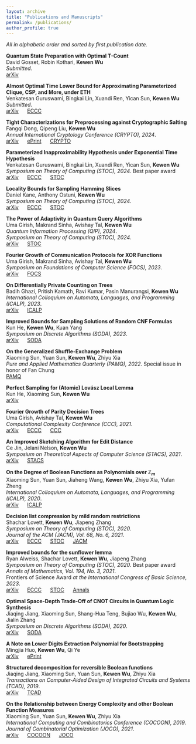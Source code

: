 ```yaml
---
layout: archive
title: "Publications and Manuscripts"
permalink: /publications/
author_profile: true
---
```


*All in alphabetic order and sorted by first publication date.*

<b>Quantum State Preparation with Optimal T-Count</b><br>
David Gosset, Robin Kothari, <b>Kewen Wu</b><br>
<i>Submitted</i>.<br>
[arXiv]() &nbsp;&nbsp;&nbsp;&nbsp; 

<b>Almost Optimal Time Lower Bound for Approximating Parameterized Clique, CSP, and More, under ETH</b><br>
Venkatesan Guruswami, Bingkai Lin, Xuandi Ren, Yican Sun, <b>Kewen Wu</b><br>
<i>Submitted</i>.<br>
[arXiv](https://arxiv.org/abs/2404.08870) &nbsp;&nbsp;&nbsp;&nbsp; [ECCC](https://eccc.weizmann.ac.il/report/2024/075/)

<b>Tight Characterizations for Preprocessing against Cryptographic Salting</b><br>
Fangqi Dong, Qipeng Liu, <b>Kewen Wu</b><br>
<i>Annual International Cryptology Conference (CRYPTO), 2024</i>.<br>
[arXiv](https://arxiv.org/abs/2405.20281) &nbsp;&nbsp;&nbsp;&nbsp; [ePrint](https://eprint.iacr.org/2024/831) &nbsp;&nbsp;&nbsp;&nbsp; [CRYPTO](https://link.springer.com/chapter/10.1007/978-3-031-68385-5_12)

<b>Parameterized Inapproximability Hypothesis under Exponential Time Hypothesis</b><br>
Venkatesan Guruswami, Bingkai Lin, Xuandi Ren, Yican Sun, <b>Kewen Wu</b><br>
<i>Symposium on Theory of Computing (STOC), 2024</i>. Best paper award<br>
[arXiv](https://arxiv.org/abs/2311.16587) &nbsp;&nbsp;&nbsp;&nbsp; [ECCC](https://eccc.weizmann.ac.il/report/2023/188/) &nbsp;&nbsp;&nbsp;&nbsp; [STOC](https://dl.acm.org/doi/10.1145/3618260.3649771)

<b>Locality Bounds for Sampling Hamming Slices</b><br>
Daniel Kane, Anthony Ostuni, <b>Kewen Wu</b><br>
<i>Symposium on Theory of Computing (STOC), 2024</i>.<br>
[arXiv](https://arxiv.org/abs/2402.14278) &nbsp;&nbsp;&nbsp;&nbsp; [ECCC](https://eccc.weizmann.ac.il/report/2024/031/) &nbsp;&nbsp;&nbsp;&nbsp; [STOC](https://dl.acm.org/doi/10.1145/3618260.3649670)

<b>The Power of Adaptivity in Quantum Query Algorithms</b><br>
Uma Girish, Makrand Sinha, Avishay Tal, <b>Kewen Wu</b><br>
<i>Quantum Information Processing (QIP), 2024</i>.<br>
<i>Symposium on Theory of Computing (STOC), 2024</i>.<br>
[arXiv](https://arxiv.org/abs/2311.16057) &nbsp;&nbsp;&nbsp;&nbsp; [STOC](https://dl.acm.org/doi/10.1145/3618260.3649621)

<b>Fourier Growth of Communication Protocols for XOR Functions</b><br>
Uma Girish, Makrand Sinha, Avishay Tal, <b>Kewen Wu</b><br>
<i>Symposium on Foundations of Computer Science (FOCS), 2023</i>.<br>
[arXiv](https://arxiv.org/abs/2307.13926) &nbsp;&nbsp;&nbsp;&nbsp; [FOCS](https://ieeexplore.ieee.org/document/10353094)

<b>On Differentially Private Counting on Trees</b><br>
Badih Ghazi, Pritish Kamath, Ravi Kumar, Pasin Manurangsi, <b>Kewen Wu</b><br>
<i>International Colloquium on Automata, Languages, and Programming (ICALP), 2023</i>.<br>
[arXiv](https://arxiv.org/abs/2212.11967) &nbsp;&nbsp;&nbsp;&nbsp; [ICALP](https://drops.dagstuhl.de/opus/volltexte/2023/18118/)

<b>Improved Bounds for Sampling Solutions of Random CNF Formulas</b><br>
Kun He, <b>Kewen Wu</b>, Kuan Yang<br>
<i>Symposium on Discrete Algorithms (SODA), 2023</i>.<br>
[arXiv](https://arxiv.org/abs/2207.11892) &nbsp;&nbsp;&nbsp;&nbsp; [SODA](https://epubs.siam.org/doi/abs/10.1137/1.9781611977554.ch128)

<b>On the Generalized Shuffle-Exchange Problem</b><br>
Xiaoming Sun, Yuan Sun, <b>Kewen Wu</b>, Zhiyu Xia<br>
<i>Pure and Applied Mathematics Quarterly (PAMQ), 2022</i>. Special issue in honor of Fan Chung<br>
[PAMQ](https://www.intlpress.com/site/pub/pages/journals/items/pamq/content/vols/0018/0006/a013/)

<b>Perfect Sampling for (Atomic) Lovász Local Lemma</b><br>
Kun He, Xiaoming Sun, <b>Kewen Wu</b><br>
[arXiv](http://arxiv.org/abs/2107.03932)

<b>Fourier Growth of Parity Decision Trees</b><br>
Uma Girish, Avishay Tal, <b>Kewen Wu</b><br>
<i>Computational Complexity Conference (CCC), 2021</i>.<br>
[arXiv](https://arxiv.org/abs/2103.11604) &nbsp;&nbsp;&nbsp;&nbsp; [ECCC](https://eccc.weizmann.ac.il/report/2021/046/) &nbsp;&nbsp;&nbsp;&nbsp; [CCC](https://drops.dagstuhl.de/opus/volltexte/2021/14313/)

<b>An Improved Sketching Algorithm for Edit Distance</b><br>
Ce Jin, Jelani Nelson, <b>Kewen Wu</b><br>
<i>Symposium on Theoretical Aspects of Computer Science (STACS), 2021</i>.<br>
[arXiv](https://arxiv.org/abs/2010.13170) &nbsp;&nbsp;&nbsp;&nbsp; [STACS](https://drops.dagstuhl.de/opus/volltexte/2021/13690/) 

<b>On the Degree of Boolean Functions as Polynomials over $\mathbb Z_m$</b><br>
Xiaoming Sun, Yuan Sun, Jiaheng Wang, <b>Kewen Wu</b>, Zhiyu Xia, Yufan Zheng<br>
<i>International Colloquium on Automata, Languages, and Programming (ICALP), 2020</i>.<br>
[arXiv](https://arxiv.org/abs/1910.12458) &nbsp;&nbsp;&nbsp;&nbsp; [ICALP](https://drops.dagstuhl.de/opus/volltexte/2020/12507/)

<b>Decision list compression by mild random restrictions</b><br>
Shachar Lovett, <b>Kewen Wu</b>, Jiapeng Zhang<br>
<i>Symposium on Theory of Computing (STOC), 2020</i>.<br>
<i>Journal of the ACM (JACM), Vol. 68, No. 6, 2021</i>.<br>
[arXiv](https://arxiv.org/abs/1909.10658) &nbsp;&nbsp;&nbsp;&nbsp; [ECCC](https://eccc.weizmann.ac.il/report/2019/137/) &nbsp;&nbsp;&nbsp;&nbsp; [STOC](https://dl.acm.org/doi/10.1145/3357713.3384241) &nbsp;&nbsp;&nbsp;&nbsp; [JACM](https://dl.acm.org/doi/10.1145/3485007)

<b>Improved bounds for the sunflower lemma</b><br>
Ryan Alweiss, Shachar Lovett, <b>Kewen Wu</b>, Jiapeng Zhang<br>
<i>Symposium on Theory of Computing (STOC), 2020</i>. Best paper award<br>
<i>Annals of Mathematics, Vol. 194, No. 3, 2021</i>.<br>
Frontiers of Science Award <i> at the International Congress of Basic Science, 2023</i>.<br>
[arXiv](https://arxiv.org/abs/1908.08483) &nbsp;&nbsp;&nbsp;&nbsp; [ECCC](https://eccc.weizmann.ac.il/report/2019/110/)  &nbsp;&nbsp;&nbsp;&nbsp; [STOC](https://dl.acm.org/doi/10.1145/3357713.3384234) &nbsp;&nbsp;&nbsp;&nbsp; [Annals](https://annals.math.princeton.edu/2021/194-3/p05)

<b>Optimal Space-Depth Trade-Off of CNOT Circuits in Quantum Logic Synthesis</b><br>
Jiaqing Jiang, Xiaoming Sun, Shang-Hua Teng, Bujiao Wu, <b>Kewen Wu</b>, Jialin Zhang<br>
<i>Symposium on Discrete Algorithms (SODA), 2020</i>.<br>
[arXiv](https://arxiv.org/abs/1907.05087) &nbsp;&nbsp;&nbsp;&nbsp; [SODA](https://epubs.siam.org/doi/abs/10.1137/1.9781611975994.13)

<b>A Note on Lower Digits Extraction Polynomial for Bootstrapping</b><br>
Mingjia Huo, <b>Kewen Wu</b>, Qi Ye<br>
[arXiv](https://arxiv.org/abs/1906.02867) &nbsp;&nbsp;&nbsp;&nbsp; [ePrint](https://eprint.iacr.org/2019/677)

<b>Structured decomposition for reversible Boolean functions</b><br>
Jiaqing Jiang, Xiaoming Sun, Yuan Sun, <b>Kewen Wu</b>, Zhiyu Xia<br>
<i>Transactions on Computer-Aided Design of Integrated Circuits and Systems (TCAD), 2019</i>.<br>
[arXiv](https://arxiv.org/abs/1810.04279) &nbsp;&nbsp;&nbsp;&nbsp; [TCAD](https://ieeexplore.ieee.org/document/8764360)

<b>On the Relationship between Energy Complexity and other Boolean Function Measures</b><br>
Xiaoming Sun, Yuan Sun, <b>Kewen Wu</b>, Zhiyu Xia<br>
<i>International Computing and Combinatorics Conference (COCOON), 2019</i>.<br>
<i>Journal of Combinatorial Optimization (JOCO), 2021</i>.<br>
[arXiv](https://arxiv.org/abs/1810.03811) &nbsp;&nbsp;&nbsp;&nbsp; [COCOON](https://link.springer.com/chapter/10.1007%2F978-3-030-26176-4_43) &nbsp;&nbsp;&nbsp;&nbsp; [JOCO](https://link.springer.com/article/10.1007/s10878-020-00689-8)
